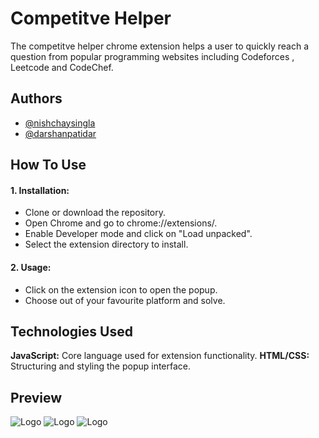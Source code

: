 
# Competitve Helper

The competitve helper chrome extension helps a user to quickly reach a question from popular programming websites including Codeforces , Leetcode and CodeChef.


## Authors

- [@nishchaysingla](https://github.com/nishchaysingla)
- [@darshanpatidar](https://github.com/DarshanPatidar11)
## How To Use
#### 1. Installation:
-  Clone or download the repository.
-  Open Chrome and go to chrome://extensions/.
-  Enable Developer mode and click on "Load unpacked".
-  Select the extension directory to install. 
#### 2. Usage:

- Click on the extension icon to open the popup.
- Choose out of your favourite platform and solve.
## Technologies Used

**JavaScript:** Core language used for extension functionality.
**HTML/CSS:** Structuring and styling the popup interface.
## Preview
![Logo](https://i.postimg.cc/MprhpZXb/Screenshot-2024-06-29-115352.png)
![Logo](https://i.postimg.cc/q7hWhf3f/Screenshot-2024-06-29-115413.png)
![Logo](https://i.postimg.cc/8C7gRJx0/Whats-App-Image-2024-06-29-at-11-54-42-07a699dd.jpg)
